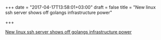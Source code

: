 +++
date = "2017-04-17T13:58:01+03:00"
draft = false
title = "New linux ssh server shows off golangs infrastructure power"

+++

<p><a href="http://www.infoworld.com/article/3189668/open-source-tools/new-linux-ssh-server-shows-off-golangs-infrastructure-power.html">New linux ssh server shows off golangs infrastructure power</a></p>